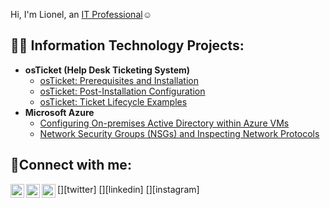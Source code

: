 Hi, I'm Lionel, an <a href="https://linkedin.com/in/Josh">IT Professional</a>☺</h1>

<h2>👨‍💻 Information Technology Projects:</h2>

- <b>osTicket (Help Desk Ticketing System)</b>
  - [osTicket: Prerequisites and Installation](https://github.com/lionelhattonjr/osticket-prereqs)
  - [osTicket: Post-Installation Configuration](https://github.com/lionelhattonjr/post-install-config)
  - [osTicket: Ticket Lifecycle Examples](https://github.com/lionelhattonjr/ticket-lifecycle)
- <b>Microsoft Azure</b>
  - [Configuring On-premises Active Directory within Azure VMs](https://github.com/lionelhattonjr/configure-ad)
  - [Network Security Groups (NSGs) and Inspecting Network Protocols](https://github.com/lionelhattonjr/azure-network-protocols)

<h2>🤳Connect with me:</h2>

[<img align="left" alt="Josh | Twitter" width="22px" src="https://cdn.jsdelivr.net/npm/simple-icons@v3/icons/twitter.svg" />][twitter]
[<img align="left" alt="Josh | LinkedIn" width="22px" src="https://cdn.jsdelivr.net/npm/simple-icons@v3/icons/linkedin.svg" />][linkedin]
[<img align="left" alt="Josh | Instagram" width="22px" src="https://cdn.jsdelivr.net/npm/simple-icons@v3/icons/instagram.svg" />][instagram]

